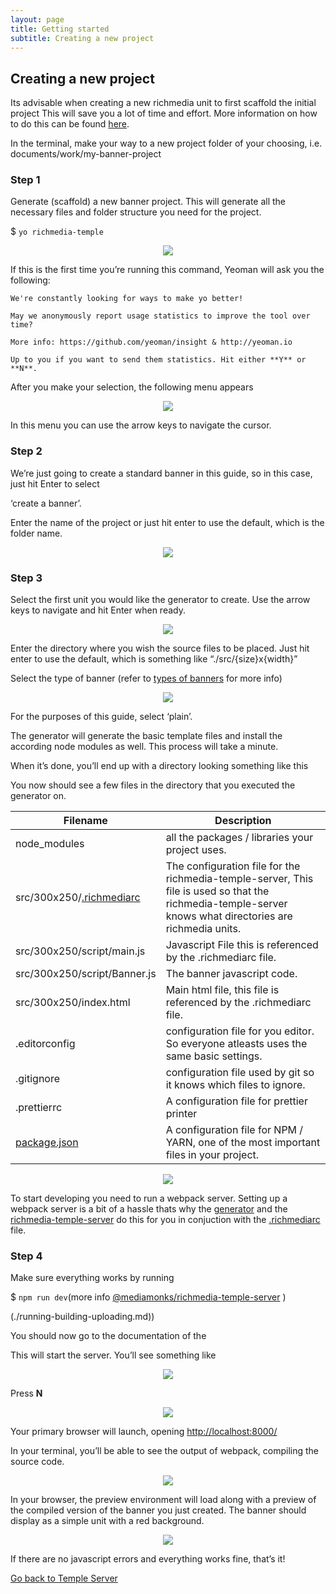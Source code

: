 ```yaml
---
layout: page
title: Getting started
subtitle: Creating a new project
---
```


[comment]: <> (# Contents)

[comment]: <> (- [Creating a new project]&#40;#creating-a-new-project&#41;)

[comment]: <> (- [Adjust a banner step by step]&#40;./adjusting-a-banner.md&#41;)

[comment]: <> (- [.richmediarc]&#40;./richmediarc.md&#41;)

[comment]: <> (- [Running a development server locally]&#40;./running-building-uploading.md&#41;)

[comment]: <> (- [Types of banners]&#40;banner-types.md&#41;)

[comment]: <> (- [Package.json]&#40;./package-json.md&#41;)

## Creating a new project

Its advisable when creating a new richmedia unit to first scaffold the initial project This will save you a lot of
time and effort. More information on how to do this can be found [here](getting-started.md).

In the terminal, make your way to a new project folder of your choosing, i.e. documents/work/my-banner-project

### Step 1

Generate (scaffold) a new banner project. This will generate all the necessary files and folder structure
you need for the project.

$ `yo richmedia-temple`

<div style="display: flex; justify-content: center">
<img src="https://res.cloudinary.com/frankie-dev/image/upload/v1608810960/MM_Temple_Server_docs/Screenshot_install_richmedia_scaffold.png" />
</div>

If this is the first time you’re running this command, Yeoman will ask you the following:

```
We're constantly looking for ways to make yo better!

May we anonymously report usage statistics to improve the tool over time?

More info: https://github.com/yeoman/insight & http://yeoman.io

Up to you if you want to send them statistics. Hit either **Y** or **N**.
```

After you make your selection, the following menu appears

<div style="display: flex; justify-content: center">
<img src="https://res.cloudinary.com/frankie-dev/image/upload/v1608811575/MM_Temple_Server_docs/Screenshot_richmedia-welcome.png" />
</div>

In this menu you can use the arrow keys to navigate the cursor.

### Step 2

We’re just going to create a standard banner in this guide, so in this case, just hit Enter to select

‘create a banner’.

Enter the name of the project or just hit enter to use the default, which is the folder name.

<div style="display: flex; justify-content: center">
<img src="https://res.cloudinary.com/frankie-dev/image/upload/v1608811916/MM_Temple_Server_docs/Screenshot_banner-name.png" />
</div>


### Step 3

Select the first unit you would like the generator to create. Use the arrow keys to navigate and hit Enter
when ready.

<div style="display: flex; justify-content: center">
<img src="https://res.cloudinary.com/frankie-dev/image/upload/v1608812165/MM_Temple_Server_docs/Screenshot_select-unit-size.png" />
</div>

Enter the directory where you wish the source files to be placed. Just hit enter to use the default, which is something like “./src/{size}x{width}”


Select the type of banner (refer to [types of banners](./banner-types.md) for more info)

<div style="display: flex; justify-content: center">
<img src="https://res.cloudinary.com/frankie-dev/image/upload/v1608812407/MM_Temple_Server_docs/Screenshot_banner-type.png" />
</div>

For the purposes of this guide, select ‘plain’.

The generator will generate the basic template files and install the according node modules as well. This process will take a minute.

When it’s done, you’ll end up with a directory looking something like this

You now should see a few files in the directory that you executed the generator on.

| Filename                     | Description                                                                                                                                                |
|------------------------------|------------------------------------------------------------------------------------------------------------------------------------------------------------|
| node_modules                 | all the packages / libraries your project uses.                                                                                                            |
| src/300x250/[.richmediarc](./richmediarc.md)   | The configuration file for the richmedia-temple-server, This file is used so that the richmedia-temple-server knows what directories are richmedia units.  |
| src/300x250/script/main.js   | Javascript File this is referenced by the .richmediarc file.                                                                                               |
| src/300x250/script/Banner.js | The banner javascript code.                                                                                                                                |
| src/300x250/index.html       | Main html file, this file is referenced by the .richmediarc file.
| .editorconfig                | configuration file for you editor. So everyone atleasts uses the same basic settings.                                                                      |
| .gitignore                   | configuration file used by git so it knows which files to ignore.                                                                                          |
| .prettierrc                  | A configuration file for prettier printer
| [package.json](./package-json.md)                 | A configuration file for NPM / YARN, one of the most important files in your project.                                                                      |



<div style="display: flex; justify-content: center">
<img src="https://res.cloudinary.com/frankie-dev/image/upload/v1608814657/MM_Temple_Server_docs/Screenshot_project-structure.png" />
</div>


To start developing you need to run a webpack server. Setting up a webpack server is a bit of a hassle thats why the 
[generator](./generator.md) and the [richmedia-temple-server](./devserver.md) do this for you in conjuction with the 
[.richmediarc](./richmediarc.md) 
file.

### Step 4

Make sure everything works by running

$ `npm run dev`(more info [@mediamonks/richmedia-temple-server](./devserver.md) )

(./running-building-uploading.md))

You should now go to the documentation of the

This will start the server. You’ll see something like


<div style="display: flex; justify-content: center">
<img src="https://res.cloudinary.com/frankie-dev/image/upload/v1608814774/MM_Temple_Server_docs/Screenshot_run_dev_server.png" />
</div>

Press **N**

<div style="display: flex; justify-content: center">
<img src="https://res.cloudinary.com/frankie-dev/image/upload/v1608814963/MM_Temple_Server_docs/Screenshot_localhost8000.png" />
</div>

Your primary browser will launch, opening [http://localhost:8000/](http://localhost:8000/)

In your terminal, you’ll be able to see the output of webpack, compiling the source code.

<div style="display: flex; justify-content: center">
<img src="https://res.cloudinary.com/frankie-dev/image/upload/v1608815327/MM_Temple_Server_docs/Screenshot_webpack-compiling.png" />
</div>

In your browser, the preview environment will load along with a preview of the compiled version of the banner you just created. The banner should display as a simple unit with a red background.

<div style="display: flex; justify-content: center">
<img src="https://res.cloudinary.com/frankie-dev/image/upload/v1608815492/MM_Temple_Server_docs/Screenshot_banner-browser.png" />
</div>

If there are no javascript errors and everything works fine, that’s it!

[Go back to Temple Server](./devserver.md)
